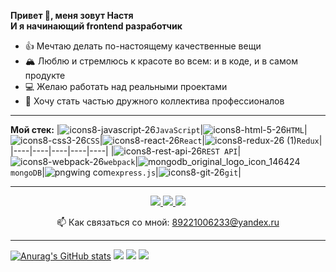 

**Привет 👋, меня зовут Настя  
И я начинающий frontend разработчик**
* 👍 Мечтаю делать по-настоящему качественные вещи
* 🏔️ Люблю и стремлюсь к красоте во всем: и в коде, и в самом продукте
* 💻 Желаю работать над реальными проектами
* 🤝 Хочу стать частью дружного коллектива профессионалов


***

**Мой стек:**
|<img src="https://user-images.githubusercontent.com/70646350/119318720-4f788180-bc82-11eb-87ff-8201ce9d61c8.png" alt="icons8-javascript-26" style="max-width: 100%;">`JavaScript`|<img src="https://user-images.githubusercontent.com/70646350/119315541-9cf2ef80-bc7e-11eb-8f46-ef3766162ab6.png" alt="icons8-html-5-26" style="max-width: 100%;">`HTML`|<img src="https://user-images.githubusercontent.com/70646350/119316006-1be82800-bc7f-11eb-8166-910c027cd18f.png" alt="icons8-css3-26" style="max-width: 100%;">`CSS`|<img src="https://user-images.githubusercontent.com/70646350/119316439-a0d34180-bc7f-11eb-9a36-e79d2b093d69.png" alt="icons8-react-26" style="max-width: 100%;">`React`|<img src="https://user-images.githubusercontent.com/70646350/119320405-38d32a00-bc84-11eb-9167-cf416e0a7dd8.png" alt="icons8-redux-26 (1)" style="max-width: 100%;">`Redux`|
|----|----|----|----|----|
|<img src="https://user-images.githubusercontent.com/70646350/119323556-7e452680-bc87-11eb-9cd2-fc2293869858.png" alt="icons8-rest-api-26" style="max-width: 100%;">`REST API`|<img src="https://user-images.githubusercontent.com/70646350/119315153-38d02b80-bc7e-11eb-8198-9f3eb058edef.png" alt="icons8-webpack-26" style="max-width: 100%;">`webpack`|<img src="https://user-images.githubusercontent.com/70646350/119320033-ceba8500-bc83-11eb-9455-537f415c9fe1.png" alt="mongodb_original_logo_icon_146424" style="max-width: 100%;">`mongoDB`|<img src="https://user-images.githubusercontent.com/70646350/119322690-8bade100-bc86-11eb-9660-cbfee5afd4a5.png" alt="pngwing com" style="max-width: 100%;">`express.js`|<img src="https://user-images.githubusercontent.com/70646350/119321913-cc592a80-bc85-11eb-9540-8605bd48f3f7.png" alt="icons8-git-26" style="max-width: 100%;">`git`|

***

<p align='center'>
   <a href="https://t.me/Karepanova_A" target="_blank">
       <img src="https://img.shields.io/badge/Telegram-2CA5E0?style=for-the-badge&logo=telegram&logoColor=white"/>
   </a>
   <a href="https://www.instagram.com/invites/contact/?i=p7c16bz4t2qo&utm_content=18a9tw9" target="_blank">
       <img src="https://img.shields.io/badge/Instagram-E4405F?style=for-the-badge&logo=instagram&logoColor=white"/>
   </a>
   <a href="https://vk.com/karepanova1988" target="_blank">
       <img src="https://img.shields.io/badge/вконтакте-%232E87FB.svg?&style=for-the-badge&logo=vk&logoColor=white"/>
   </a>
   
<p align='center'>
   📫 Как связаться со мной: <a href='mailto:89221006233@yandex.ru'>89221006233@yandex.ru</a>
</p>

***

[![Anurag's GitHub stats](https://github-readme-stats.vercel.app/api?username=Karepanova)](https://github.com/anuraghazra/github-readme-stats)
![](https://github-profile-summary-cards.vercel.app/api/cards/repos-per-language?username=Karepanova&theme=solarized_dark)
![](https://github-profile-summary-cards.vercel.app/api/cards/most-commit-language?username=Karepanova&theme=solarized_dark)
![](https://github-profile-summary-cards.vercel.app/api/cards/repos-per-language?username=Karepanova&theme=solarized_dark)
